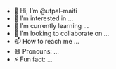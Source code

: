 - 👋 Hi, I’m @utpal-maiti
- 👀 I’m interested in ...
- 🌱 I’m currently learning ...
- 💞️ I’m looking to collaborate on ...
- 📫 How to reach me ...
- 😄 Pronouns: ...
- ⚡ Fun fact: ...

<!---
utpal-maiti/utpal-maiti is a ✨ special ✨ repository because its `README.md` (this file) appears on your GitHub profile.
You can click the Preview link to take a look at your changes.
--->
